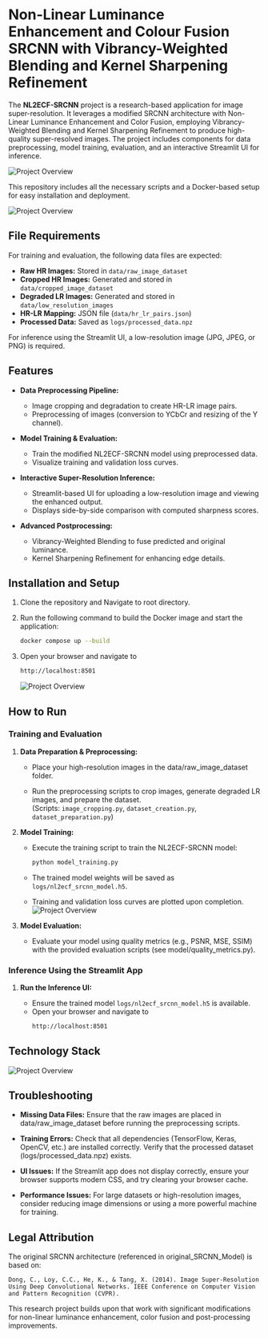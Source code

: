 # Non-Linear Luminance Enhancement and Colour Fusion SRCNN with Vibrancy-Weighted Blending and Kernel Sharpening Refinement

The **NL2ECF-SRCNN** project is a research-based application for image super-resolution. It leverages a modified SRCNN architecture with Non-Linear Luminance Enhancement and Color Fusion, employing Vibrancy-Weighted Blending and Kernel Sharpening Refinement to produce high-quality super-resolved images. The project includes components for data preprocessing, model training, evaluation, and an interactive Streamlit UI for inference.

![Project Overview](assets/project-overview.png)

This repository includes all the necessary scripts and a Docker-based setup for easy installation and deployment.

![Project Overview](assets/Result.png)

## File Requirements

For training and evaluation, the following data files are expected:

- **Raw HR Images:** Stored in `data/raw_image_dataset`
- **Cropped HR Images:** Generated and stored in `data/cropped_image_dataset`
- **Degraded LR Images:** Generated and stored in `data/low_resolution_images`
- **HR-LR Mapping:** JSON file (`data/hr_lr_pairs.json`)
- **Processed Data:** Saved as `logs/processed_data.npz`

For inference using the Streamlit UI, a low-resolution image (JPG, JPEG, or PNG) is required.

## Features

- **Data Preprocessing Pipeline:**
  - Image cropping and degradation to create HR-LR image pairs.
  - Preprocessing of images (conversion to YCbCr and resizing of the Y channel).
  
- **Model Training & Evaluation:**
  - Train the modified NL2ECF-SRCNN model using preprocessed data.
  - Visualize training and validation loss curves.
  
- **Interactive Super-Resolution Inference:**
  - Streamlit-based UI for uploading a low-resolution image and viewing the enhanced output.
  - Displays side-by-side comparison with computed sharpness scores.
  
- **Advanced Postprocessing:**
  - Vibrancy-Weighted Blending to fuse predicted and original luminance.
  - Kernel Sharpening Refinement for enhancing edge details.


## Installation and Setup

1. Clone the repository and Navigate to root directory.
2. Run the following command to build the Docker image and start the application:

    ```bash
    docker compose up --build
    ```

3. Open your browser and navigate to

    ```bash
    http://localhost:8501
    ```
    ![Project Overview](assets/Streamlit.png)

## How to Run

### Training and Evaluation

1. **Data Preparation & Preprocessing:**

    - Place your high-resolution images in the data/raw_image_dataset folder.

    - Run the preprocessing scripts to crop images, generate degraded LR images, and prepare the dataset.
    <br>(Scripts: `image_cropping.py`, `dataset_creation.py`, `dataset_preparation.py`)

2. **Model Training:**

    - Execute the training script to train the NL2ECF-SRCNN model:
        ``` bash
        python model_training.py
        ```

    - The trained model weights will be saved as `logs/nl2ecf_srcnn_model.h5`.

    - Training and validation loss curves are plotted upon completion.
        ![Project Overview](assets/loss.png)



3. **Model Evaluation:**

    - Evaluate your model using quality metrics (e.g., PSNR, MSE, SSIM) with the provided evaluation scripts (see model/quality_metrics.py).

### Inference Using the Streamlit App

1. **Run the Inference UI:**

    - Ensure the trained model `logs/nl2ecf_srcnn_model.h5` is available.
    - Open your browser and navigate to
        ```bash
        http://localhost:8501
        ```

## Technology Stack
![Project Overview](assets/data-workflow.png)

## Troubleshooting
- **Missing Data Files:**
Ensure that the raw images are placed in data/raw_image_dataset before running the preprocessing scripts.

- **Training Errors:**
Check that all dependencies (TensorFlow, Keras, OpenCV, etc.) are installed correctly.
Verify that the processed dataset (logs/processed_data.npz) exists.

- **UI Issues:**
If the Streamlit app does not display correctly, ensure your browser supports modern CSS, and try clearing your browser cache.

- **Performance Issues:**
For large datasets or high-resolution images, consider reducing image dimensions or using a more powerful machine for training.

## Legal Attribution
The original SRCNN architecture (referenced in original_SRCNN_Model) is based on:

    Dong, C., Loy, C.C., He, K., & Tang, X. (2014). Image Super-Resolution Using Deep Convolutional Networks. IEEE Conference on Computer Vision and Pattern Recognition (CVPR).

This research project builds upon that work with significant modifications for non-linear luminance enhancement, color fusion and post-processing improvements.